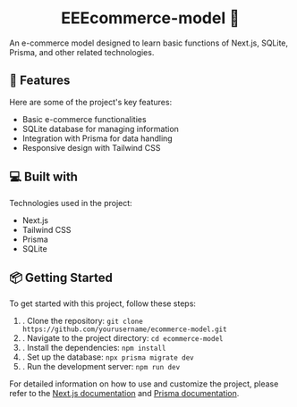 <h1 align="center" id="title">EEEcommerce-model 🛒</h1>

<p id="description">An e-commerce model designed to learn basic functions of Next.js, SQLite, Prisma, and other related technologies.</p>

<h2>🧐 Features</h2>

Here are some of the project's key features:

* Basic e-commerce functionalities
* SQLite database for managing information
* Integration with Prisma for data handling
* Responsive design with Tailwind CSS
  
<h2>💻 Built with</h2>

Technologies used in the project:

* Next.js
* Tailwind CSS
* Prisma
* SQLite

<h2>📦 Getting Started</h2>

To get started with this project, follow these steps:

1. . Clone the repository: `git clone https://github.com/yourusername/ecommerce-model.git`
2. . Navigate to the project directory: `cd ecommerce-model`
3. . Install the dependencies: `npm install`
4. . Set up the database: `npx prisma migrate dev`
5. . Run the development server: `npm run dev`

For detailed information on how to use and customize the project, please refer to the [Next.js documentation](https://nextjs.org/docs) and [Prisma documentation](https://www.prisma.io/docs).


